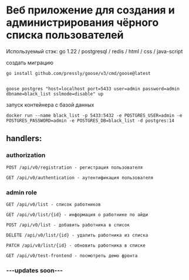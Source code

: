 # Веб приложение для создания и администрирования чёрного списка пользователей

Используемый стэк: go 1.22 / postgresql / redis / html / css / java-script

создать миграцию

	go install github.com/pressly/goose/v3/cmd/goose@latest

 
	goose postgres "host=localhost port=5433 user=admin password=admin dbname=black_list sslmode=disable" up 

запуск контейнера с базой данных

	docker run --name black_list -p 5433:5432 -e POSTGRES_USER=admin -e POSTGRES_PASSWORD=admin -e POSTGRES_DB=black_list -d postgres:14

## handlers:

### authorization

	POST /api/v0/registration - регистрация пользователя
     
	GET /api/v0/authentication - аутентификация пользователя

### admin role
	GET /api/v0/list - список работников
     
	GET /api/v0/list/{id} - информация о работнике по айди
 
	POST /api/v0/list - добавить работника в список
 
	DELETE /api/v0/list/{id} - удалить работника из списка
 
	PATCH /api/v0/list/{id} - обновить работника в списке
 
	GET /api/v0/test-frontend - посмотреть демо фронта  

### ---updates soon---

